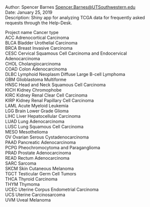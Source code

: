 Author: Spencer Barnes <Spencer.Barnes@UTSouthwestern.edu>   
Date: January 25, 2019    
Description: Shiny app for analyzing TCGA data for frequently asked requests through the Help-Desk.    

Project name     Cancer type   
ACC		 Adrenocortical Carcinoma   
BLCA             Bladder Urothelial Carcinoma   
BRCA             Breast Invasive Carcinoma   
CESC             Cervical Squamous Cell Carcinoma and Endocervical Adenocarcinoma   
CHOL             Cholangiocarcinoma   
COAD		 Colon Adenocarcinoma   
DLBC		 Lymphoid Neoplasm Diffuse Large B-cell Lymphoma   
GBM		 Glioblastoma Multiforme   
HNSC		 Head and Neck Squamous Cell Carcinoma   
KICH 		 Kidney Chromophobe   
KIRC	   	 Kidney Renal Clear Cell Carcinoma   
KIRP 		 Kidney Renal Papillary Cell Carcinoma   
LAML		 Acute Myeloid Leukemia   
LGG  		 Brain Lower Grade Glioma   
LIHC	         Liver Hepatocellular Carcinoma   
LUAD  		 Lung Adenocarcinoma   
LUSC             Lung Squamous Cell Carcinoma   
MESO		 Mesothelioma   
OV		 Ovarian Serous Cystadenocarcinoma   
PAAD		 Pancreatic Adenocarcinoma   
PCPG		 Pheochromocytoma and Paraganglioma   
PRAD   		 Prostate Adenocarcinoma   
READ		 Rectum Adenocarcinoma   
SARC		 Sarcoma   
SKCM		 Skin Cutaneous Melanoma   
TGCT	 	 Testicular Germ Cell Tumors   
THCA 		 Thyroid Carcinoma   
THYM	 	 Thymoma   
UCEC		 Uterine Corpus Endometrial Carcinoma   
UCS	 	 Uterine Carcinosarcoma   
UVM	 	 Uveal Melanoma   

